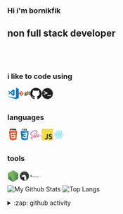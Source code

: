### Hi i'm bornikfik

## non full stack developer

<br />
<br />

### i like to code using

<img align="left" alt="Visual Studio Code" width="26px" src="https://raw.githubusercontent.com/github/explore/80688e429a7d4ef2fca1e82350fe8e3517d3494d/topics/visual-studio-code/visual-studio-code.png" />
<img align="left" alt="Git" width="26px" src="https://raw.githubusercontent.com/github/explore/80688e429a7d4ef2fca1e82350fe8e3517d3494d/topics/git/git.png" />
<img align="left" alt="GitHub" width="26px" src="https://raw.githubusercontent.com/github/explore/78df643247d429f6cc873026c0622819ad797942/topics/github/github.png" />
<img align="left" alt="Terminal" width="26px" src="https://raw.githubusercontent.com/github/explore/80688e429a7d4ef2fca1e82350fe8e3517d3494d/topics/terminal/terminal.png" />

<br />
<br />

### languages
<img align="left" alt="HTML5" width="26px" src="https://raw.githubusercontent.com/github/explore/80688e429a7d4ef2fca1e82350fe8e3517d3494d/topics/html/html.png" />
<img align="left" alt="CSS3" width="26px" src="https://raw.githubusercontent.com/github/explore/80688e429a7d4ef2fca1e82350fe8e3517d3494d/topics/css/css.png" />
<img align="left" alt="Sass" width="26px" src="https://raw.githubusercontent.com/github/explore/80688e429a7d4ef2fca1e82350fe8e3517d3494d/topics/sass/sass.png" />
<img align="left" alt="JavaScript" width="26px" src="https://raw.githubusercontent.com/github/explore/80688e429a7d4ef2fca1e82350fe8e3517d3494d/topics/javascript/javascript.png" />
<img align="left" alt="React" width="26px" src="https://raw.githubusercontent.com/github/explore/80688e429a7d4ef2fca1e82350fe8e3517d3494d/topics/react/react.png" />

<br />
<br />

### tools
<img align="left" alt="Node.js" width="26px" src="https://raw.githubusercontent.com/github/explore/80688e429a7d4ef2fca1e82350fe8e3517d3494d/topics/nodejs/nodejs.png" />
<img align="left" alt="Deno" width="26px" src="https://raw.githubusercontent.com/github/explore/361e2821e2dea67711cde99c9c40ed357061cf27/topics/deno/deno.png" />
<img align="left" alt="MongoDB" width="26px" src="https://raw.githubusercontent.com/github/explore/80688e429a7d4ef2fca1e82350fe8e3517d3494d/topics/mongodb/mongodb.png" />

<br/><br/>
![My Github Stats](https://github-readme-stats.vercel.app/api?username=bornikfik&show_icons=true&theme=omni&include_all_commits=true&count_private=true)
![Top Langs](https://github-readme-stats.vercel.app/api/top-langs/?username=bornikfik&theme=dracula&show_icons=true)

<details>
    <summary>:zap: github activity</summary>
        <!--START_SECTION:activity-->
1. 🗣 Commented on [#2](https://github.com/evaan/rushercrack/issues/2) in [evaan/rushercrack](https://github.com/evaan/rushercrack)
2. 🗣 Commented on [#15](https://github.com/evaan/rushercrack/issues/15) in [evaan/rushercrack](https://github.com/evaan/rushercrack)
3. 🗣 Commented on [#100](https://github.com/AlexzanderFlores/WOKCommands/issues/100) in [AlexzanderFlores/WOKCommands](https://github.com/AlexzanderFlores/WOKCommands)
4. ❗️ Opened issue [#90](https://github.com/atlx/discord-term/issues/90) in [atlx/discord-term](https://github.com/atlx/discord-term)
5. ❗️ Opened issue [#1](https://github.com/aznguymp4/bad-apple-discord/issues/1) in [aznguymp4/bad-apple-discord](https://github.com/aznguymp4/bad-apple-discord)
        <!--END_SECTION:activity-->
</details>

